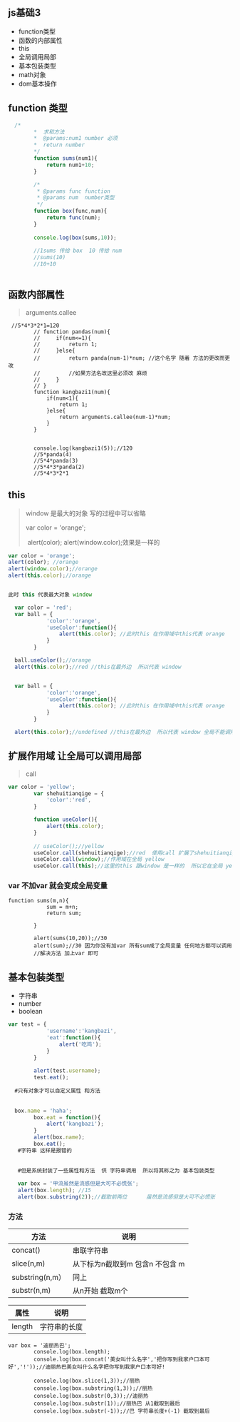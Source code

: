 ## js基础3   

* function类型 
* 函数的内部属性  
* this  
* 全局调用局部  
* 基本包装类型 
* math对象  
* dom基本操作  



## function 类型  

```js
  /*
        *  求和方法 
        *  @params:num1 number 必须 
        *  return number 
        */
        function sums(num1){
            return num1+10;
        }

        /*
         * @params func function
         * @params num  number类型
         */
        function box(func,num){
            return func(num);
        }
    
        console.log(box(sums,10));
    
        //1sums 传给 box  10 传给 num 
        //sums(10)
        //10+10 
    
```



## 函数内部属性  

> arguments.callee 

```
 //5*4*3*2*1=120
        // function pandas(num){
        //     if(num<=1){
        //         return 1;
        //     }else{
        //         return panda(num-1)*num; //这个名字 随着 方法的更改而更改 
        //         //如果方法名改这里必须改 麻烦  
        //     }
        // }
        function kangbazi1(num){
            if(num<1){
                return 1;
            }else{
                return arguments.callee(num-1)*num;
            }
        }


        console.log(kangbazi1(5));//120 
        //5*panda(4)
        //5*4*panda(3)
        //5*4*3*panda(2)
        //5*4*3*2*1
```



## this 

> window 是最大的对象  写的过程中可以省略 
>
> var color = 'orange';
>
> ​    alert(color);  alert(window.color);效果是一样的

```js
var color = 'orange';
alert(color); //orange
alert(window.color);//orange
alert(this.color);//orange


此时 this 代表最大对象 window

  var color = 'red';
  var ball = {
            'color':'orange',
            'useColor':function(){
                alert(this.color); //此时this 在作用域中this代表 orange
            }
        }

  ball.useColor();//orange
  alert(this.color);//red //this在最外边  所以代表 window


  var ball = {
            'color':'orange',
            'useColor':function(){
                alert(this.color); //此时this 在作用域中this代表 orange
            }
        }

  alert(this.color);//undefined //this在最外边  所以代表 window 全局不能调用局部
```



## 扩展作用域 让全局可以调用局部  

> call 

```js
var color = 'yellow';
        var shehuitianqige = {
            'color':'red',
        }

        function useColor(){
            alert(this.color);
        }
    
        // useColor();//yellow
        useColor.call(shehuitianqige);//red  使用call 扩展了shehuitianqige作用域 虽然作用域在局部 但是 扩展
        useColor.call(window);//作用域在全局 yellow
        useColor.call(this);//这里的this 跟window 是一样的  所以它在全局 yellow
```

### var 不加var 就会变成全局变量

```
function sums(m,n){
            sum = m+n;
            return sum;

        }

        alert(sums(10,20));//30
        alert(sum);//30 因为你没有加var 所有sum成了全局变量 任何地方都可以调用
        //解决方法 加上var 即可
```

## 基本包装类型 

* 字符串
* number
* boolean

```js
var test = {
            'username':'kangbazi',
            'eat':function(){
                alert('吃鸡');
            }
        }
        
        alert(test.username);
        test.eat();
        
  #只有对象才可以自定义属性 和方法  
  
  
  box.name = 'haha';
        box.eat = function(){
            alert('kangbazi');
        }
        alert(box.name);
        box.eat();
   #字符串 这样是报错的  
   
   
   #但是系统封装了一些属性和方法  供 字符串调用  所以将其称之为 基本包装类型 
   
   var box = '甲流虽然是流感但是大可不必慌张';
   alert(box.length); //15
   alert(box.substring(2));//截取前两位      虽然是流感但是大可不必慌张
```

### 方法 

| 方法            | 说明                            |
| --------------- | ------------------------------- |
| concat()        | 串联字符串                      |
| slice(n,m)      | 从下标为n截取到m 包含n 不包含 m |
| substring(n,m） | 同上                            |
| substr(n,m)     | 从n开始 截取m个                 |

| 属性   | 说明         |
| ------ | ------------ |
| length | 字符串的长度 |

```
var box = '迪丽热巴';
		console.log(box.length);
        console.log(box.concat('美女叫什么名字','把你写到我家户口本可好','!'));//迪丽热巴美女叫什么名字把你写到我家户口本可好!

        console.log(box.slice(1,3));//丽热
        console.log(box.substring(1,3));//丽热
        console.log(box.substr(0,3));//迪丽热
        console.log(box.substr(1));//丽热巴 从1截取到最后
        console.log(box.substr(-1));//巴 字符串长度+(-1) 截取到最后
```

